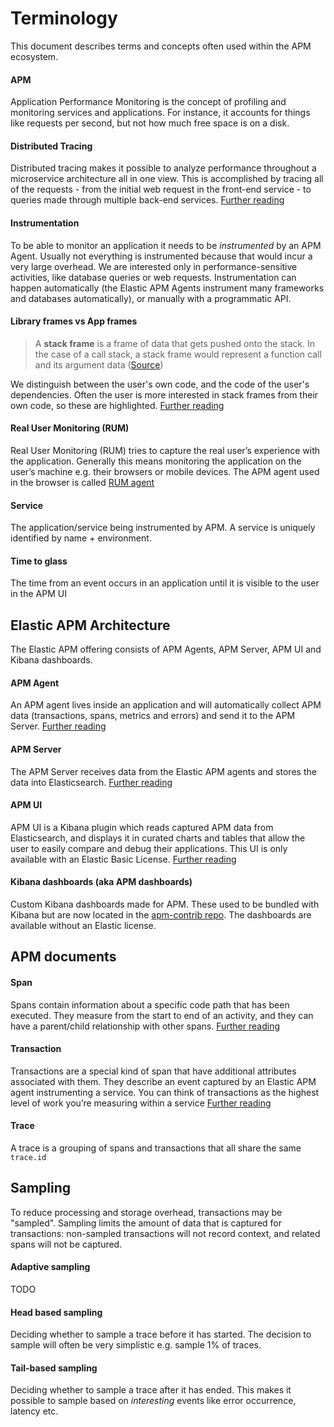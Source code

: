 # Terminology

This document describes terms and concepts often used within the APM ecosystem.

#### APM
Application Performance Monitoring is the concept of profiling and monitoring services and applications. For instance, it accounts for things like requests per second, but not how much free space is on a disk.

#### Distributed Tracing
Distributed tracing makes it possible to analyze performance throughout a microservice architecture all in one view. This is accomplished by tracing all of the requests - from the initial web request in the front-end service - to queries made through multiple back-end services. [Further reading](https://www.elastic.co/guide/en/apm/get-started/current/distributed-tracing.html)

#### Instrumentation
To be able to monitor an application it needs to be _instrumented_ by an APM Agent. 
Usually not everything is instrumented because that would incur a very large overhead. We are interested only in performance-sensitive activities, like database queries or web requests. Instrumentation can happen automatically (the Elastic APM Agents instrument many frameworks and databases automatically), or manually with a programmatic API.

#### Library frames vs App frames

 > A **stack frame** is a frame of data that gets pushed onto the stack. In the case of a call stack, a stack frame would represent a function call and its argument data ([Source](https://stackoverflow.com/a/10057535/434980))

We distinguish between the user's own code, and the code of the user's dependencies. Often the user is more interested in stack frames from their own code, so these are highlighted.
[Further reading](https://www.elastic.co/guide/en/apm/agent/nodejs/master/performance-tuning.html#performance-source-lines)

#### Real User Monitoring (RUM)
Real User Monitoring (RUM) tries to capture the real user’s experience with the application. Generally this means monitoring the application on the user’s machine e.g. their browsers or mobile devices. The APM agent used in the browser is called [RUM agent](https://www.elastic.co/guide/en/apm/agent/rum-js/4.x/intro.html)

#### Service
The application/service being instrumented by APM. A service is uniquely identified by name + environment.

#### Time to glass
The time from an event occurs in an application until it is visible to the user in the APM UI

## Elastic APM Architecture

The Elastic APM offering consists of APM Agents, APM Server, APM UI and Kibana dashboards.

#### APM Agent 
An APM agent lives inside an application and will automatically collect APM data (transactions, spans, metrics and errors) and send it to the APM Server.
[Further reading](https://www.elastic.co/guide/en/apm/get-started/current/components.html#_apm_agents)

#### APM Server
The APM Server receives data from the Elastic APM agents and stores the data into Elasticsearch.
[Further reading](https://www.elastic.co/guide/en/apm/get-started/current/components.html#_apm_server)

#### APM UI
APM UI is a Kibana plugin which reads captured APM data from Elasticsearch, and displays it in curated charts and tables that allow the user to easily compare and debug their applications. This UI is only available with an Elastic Basic License.
[Further reading](https://www.elastic.co/guide/en/kibana/7.3/xpack-apm.html)

#### Kibana dashboards (aka APM dashboards)
Custom Kibana dashboards made for APM. These used to be bundled with Kibana but are now located in the [apm-contrib repo](https://github.com/elastic/apm-contrib/tree/471ef577fe6ae583d49ced4b2047a3763fac7a7b/kibana). The dashboards are available without an Elastic license.

## APM documents

#### Span
Spans contain information about a specific code path that has been executed. They measure from the start to end of an activity, and they can have a parent/child relationship with other spans.
[Further reading](https://www.elastic.co/guide/en/apm/get-started/current/transaction-spans.html)

#### Transaction
Transactions are a special kind of span that have additional attributes associated with them. They describe an event captured by an Elastic APM agent instrumenting a service. You can think of transactions as the highest level of work you’re measuring within a service
[Further reading](https://www.elastic.co/guide/en/apm/get-started/current/transactions.html)

#### Trace
A trace is a grouping of spans and transactions that all share the same `trace.id`

## Sampling

To reduce processing and storage overhead, transactions may be "sampled". Sampling limits the amount of data that is captured for transactions: non-sampled transactions will not record context, and related spans will not be captured.

#### Adaptive sampling
TODO

#### Head based sampling
Deciding whether to sample a trace before it has started. The decision to sample will often be very simplistic e.g. sample 1% of traces.

#### Tail-based sampling
Deciding whether to sample a trace after it has ended. This makes it possible to sample based on _interesting_ events like error occurrence, latency etc.

